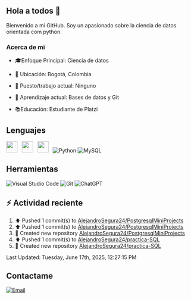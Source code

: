 ## Hola a todos 👋

Bienvenido a mi GitHub. Soy un apasionado sobre la ciencia de datos orientada com python.

### Acerca de mi

* 🎓Enfoque Principal: Ciencia de datos

* 📍 Ubicación: Bogotá, Colombia

* 💼 Puesto/trabajo actual: Ninguno

* 🌱 Aprendizaje actual: Bases de datos y Git

* 📚Educación: Estudiante de Platzi

## Lenguajes

<img style='height: 30px;' src="https://img.shields.io/badge/html5%20-%23e34f26.svg?&style=for-the-badge&logo=html5&logoColor=white"/>&nbsp;&nbsp; <img style='height: 30px;' src="https://img.shields.io/badge/css3%20-%231572B6.svg?&style=for-the-badge&logo=css3&logoColor=white" />&nbsp;&nbsp;
  <img style='height: 30px;' src="https://img.shields.io/badge/JavaScript-323330?style=for-the-badge&logo=javascript&logoColor=F7DF1E" />&nbsp;&nbsp; ![Python](https://img.shields.io/badge/Python-FFD43B?style=for-the-badge&logo=python&logoColor=blue) ![MySQL](https://img.shields.io/badge/MySQL-4479A1?style=for-the-badge&logo=mysql&logoColor=white)

## Herramientas

![Visual Studio Code](https://custom-icon-badges.demolab.com/badge/Visual%20Studio%20Code-0078d7.svg?style=for-the-badge&logo=vsc&logoColor=white) ![Git](https://img.shields.io/badge/GIT-E44C30?style=for-the-badge&logo=git&logoColor=white) ![ChatGPT](https://img.shields.io/badge/ChatGPT-74aa9c?style=for-the-badge&logo=openai&logoColor=white)

## :zap: Actividad reciente
<!--RECENT_ACTIVITY:start-->
1. ⬆️ Pushed 1 commit(s) to [AlejandroSegura24/PostgresqlMiniProjects](https://github.com/AlejandroSegura24/PostgresqlMiniProjects)<br>
2. ⬆️ Pushed 1 commit(s) to [AlejandroSegura24/PostgresqlMiniProjects](https://github.com/AlejandroSegura24/PostgresqlMiniProjects)<br>
3. 📔 Created new repository [AlejandroSegura24/PostgresqlMiniProjects](https://github.com/AlejandroSegura24/PostgresqlMiniProjects)<br>
4. ⬆️ Pushed 1 commit(s) to [AlejandroSegura24/practica-SQL](https://github.com/AlejandroSegura24/practica-SQL)<br>
5. 📔 Created new repository [AlejandroSegura24/practica-SQL](https://github.com/AlejandroSegura24/practica-SQL)<br>
<!--RECENT_ACTIVITY:end-->
<!--RECENT_ACTIVITY:last_update-->
Last Updated: Tuesday, June 17th, 2025, 12:27:15 PM
<!--RECENT_ACTIVITY:last_update_end-->

## Contactame

[![Email](https://img.shields.io/badge/Gmail-D14836?style=for-the-badge&logo=gmail&logoColor=white)](mailto://davidalejandrocmbs@gmail.com)
